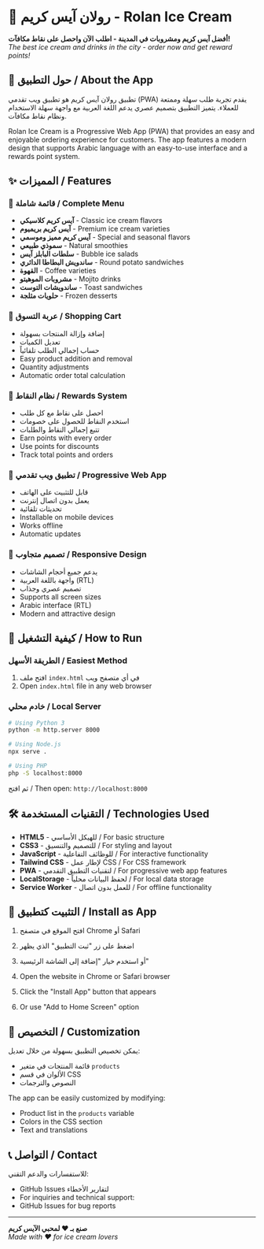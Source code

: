 # 🍦 رولان آيس كريم - Rolan Ice Cream

**أفضل آيس كريم ومشروبات في المدينة - اطلب الآن واحصل على نقاط مكافآت!**  
*The best ice cream and drinks in the city - order now and get reward points!*

## 📱 حول التطبيق / About the App

تطبيق رولان آيس كريم هو تطبيق ويب تقدمي (PWA) يقدم تجربة طلب سهلة وممتعة للعملاء. يتميز التطبيق بتصميم عصري يدعم اللغة العربية مع واجهة سهلة الاستخدام ونظام نقاط مكافآت.

Rolan Ice Cream is a Progressive Web App (PWA) that provides an easy and enjoyable ordering experience for customers. The app features a modern design that supports Arabic language with an easy-to-use interface and a rewards point system.

## ✨ المميزات / Features

### 🍨 قائمة شاملة / Complete Menu
- **آيس كريم كلاسيكي** - Classic ice cream flavors
- **آيس كريم بريميوم** - Premium ice cream varieties  
- **آيس كريم مميز وموسمي** - Special and seasonal flavors
- **سموذي طبيعي** - Natural smoothies
- **سلطات البابلز آيس** - Bubble ice salads
- **ساندويش البطاطا الدائري** - Round potato sandwiches
- **القهوة** - Coffee varieties
- **مشروبات الموهيتو** - Mojito drinks
- **ساندويشات التوست** - Toast sandwiches
- **حلويات مثلجة** - Frozen desserts

### 🛒 عربة التسوق / Shopping Cart
- إضافة وإزالة المنتجات بسهولة
- تعديل الكميات
- حساب إجمالي الطلب تلقائياً
- Easy product addition and removal
- Quantity adjustments
- Automatic order total calculation

### 🎁 نظام النقاط / Rewards System  
- احصل على نقاط مع كل طلب
- استخدم النقاط للحصول على خصومات
- تتبع إجمالي النقاط والطلبات
- Earn points with every order
- Use points for discounts
- Track total points and orders

### 📱 تطبيق ويب تقدمي / Progressive Web App
- قابل للتثبيت على الهاتف
- يعمل بدون اتصال إنترنت
- تحديثات تلقائية
- Installable on mobile devices
- Works offline
- Automatic updates

### 🎨 تصميم متجاوب / Responsive Design
- يدعم جميع أحجام الشاشات
- واجهة باللغة العربية (RTL)
- تصميم عصري وجذاب
- Supports all screen sizes
- Arabic interface (RTL)
- Modern and attractive design

## 🚀 كيفية التشغيل / How to Run

### الطريقة الأسهل / Easiest Method
1. افتح ملف `index.html` في أي متصفح ويب
2. Open `index.html` file in any web browser

### خادم محلي / Local Server
```bash
# Using Python 3
python -m http.server 8000

# Using Node.js
npx serve .

# Using PHP
php -S localhost:8000
```

ثم افتح / Then open: `http://localhost:8000`

## 🛠️ التقنيات المستخدمة / Technologies Used

- **HTML5** - للهيكل الأساسي / For basic structure
- **CSS3** - للتصميم والتنسيق / For styling and layout  
- **JavaScript** - للوظائف التفاعلية / For interactive functionality
- **Tailwind CSS** - لإطار عمل CSS / For CSS framework
- **PWA** - لتقنيات التطبيق التقدمي / For progressive web app features
- **LocalStorage** - لحفظ البيانات محلياً / For local data storage
- **Service Worker** - للعمل بدون اتصال / For offline functionality

## 📱 التثبيت كتطبيق / Install as App

1. افتح الموقع في متصفح Chrome أو Safari
2. اضغط على زر "ثبت التطبيق" الذي يظهر
3. أو استخدم خيار "إضافة إلى الشاشة الرئيسية"

1. Open the website in Chrome or Safari browser
2. Click the "Install App" button that appears
3. Or use "Add to Home Screen" option

## 🔧 التخصيص / Customization

يمكن تخصيص التطبيق بسهولة من خلال تعديل:
- قائمة المنتجات في متغير `products`
- الألوان في قسم CSS
- النصوص والترجمات

The app can be easily customized by modifying:
- Product list in the `products` variable
- Colors in the CSS section  
- Text and translations

## 📞 التواصل / Contact

للاستفسارات والدعم التقني:
- GitHub Issues لتقارير الأخطاء
- For inquiries and technical support:
- GitHub Issues for bug reports

---

**صنع بـ ❤️ لمحبي الآيس كريم**  
*Made with ❤️ for ice cream lovers*
